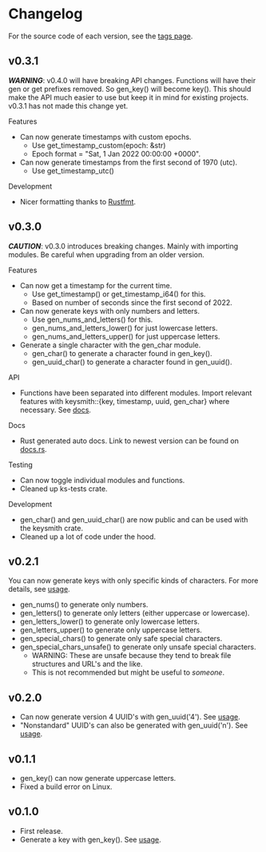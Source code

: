 # Changelog

For the source code of each version, see the [tags page](https://github.com/njshockey/keysmith-rs/tags).

## v0.3.1

**_WARNING_**: v0.4.0 will have breaking API changes.
Functions will have their gen or get prefixes removed.
So gen_key() will become key().
This should make the API much easier to use but keep it in mind for existing projects.
v0.3.1 has not made this change yet.

Features

- Can now generate timestamps with custom epochs.
    - Use get_timestamp_custom(epoch: &str)
    - Epoch format = "Sat, 1 Jan 2022 00:00:00 +0000".
- Can now generate timestamps from the first second of 1970 (utc).
    - Use get_timestamp_utc()

Development

- Nicer formatting thanks to [Rustfmt](https://rust-lang.github.io/rustfmt/).

## v0.3.0

**_CAUTION_**: v0.3.0 introduces breaking changes. Mainly with importing modules.
Be careful when upgrading from an older version.

Features

- Can now get a timestamp for the current time.
    - Use get_timestamp() or get_timestamp_i64() for this.
    - Based on number of seconds since the first second of 2022.
- Can now generate keys with only numbers and letters.
    - Use gen_nums_and_letters() for this.
    - gen_nums_and_letters_lower() for just lowercase letters.
    - gen_nums_and_letters_upper() for just uppercase letters.
- Generate a single character with the gen_char module.
    - gen_char() to generate a character found in gen_key().
    - gen_uuid_char() to generate a character found in gen_uuid().

API

- Functions have been separated into different modules.
Import relevant features with keysmith::{key, timestamp, uuid, gen_char}
where necessary. See [docs](https://docs.rs/keysmith/latest/keysmith/).

Docs

- Rust generated auto docs. Link to newest version can be found on [docs.rs](https://docs.rs/keysmith/latest/keysmith/).

Testing

- Can now toggle individual modules and functions.
- Cleaned up ks-tests crate.

Development

- gen_char() and gen_uuid_char() are now public
and can be used with the keysmith crate.
- Cleaned up a lot of code under the hood.

## v0.2.1

You can now generate keys with only specific kinds of characters.
For more details, see [usage](README.md#usage).

- gen_nums() to generate only numbers.
- gen_letters() to generate only letters (either uppercase or lowercase).
- gen_letters_lower() to generate only lowercase letters.
- gen_letters_upper() to generate only uppercase letters.
- gen_special_chars() to generate only safe special characters.
- gen_special_chars_unsafe() to generate only unsafe special characters.
    - WARNING: These are unsafe because they tend to break
      file structures and URL's and the like.
    - This is not recommended but might be useful to _someone_.

## v0.2.0

- Can now generate version 4 UUID's with gen_uuid('4'). See [usage](README.md#usage).
- "Nonstandard" UUID's can also be generated with gen_uuid('n'). See [usage](README.md#usage).

## v0.1.1

- gen_key() can now generate uppercase letters.
- Fixed a build error on Linux.

## v0.1.0

- First release.
- Generate a key with gen_key(). See [usage](README.md#usage).
